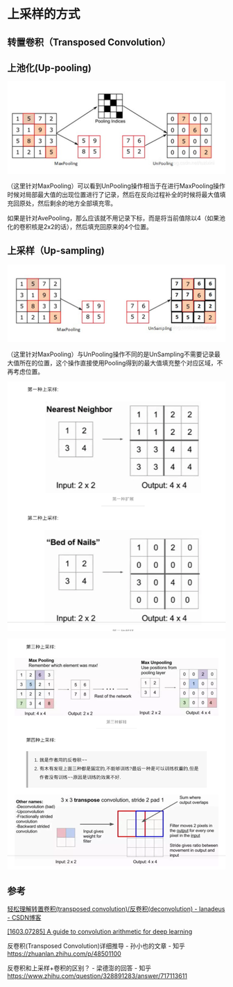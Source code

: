 # 上采样的方式



## 转置卷积（Transposed Convolution）







## 上池化(Up-pooling)

![1564552767930](../../assets/%E4%B8%8A%E9%87%87%E6%A0%B7%E7%9A%84%E6%96%B9%E5%BC%8F.asset/1564552767930.png)



（这里针对MaxPooling）可以看到UnPooling操作相当于在进行MaxPooling操作时候对局部最大值的出现位置进行了记录，然后在反向过程补全的时候将最大值填充回原处，然后剩余的地方全部填充零。



如果是针对AvePooling，那么应该就不用记录下标，而是将当前值除以4（如果池化的卷积核是2x2的话），然后填充回原来的4个位置。



## 上采样（Up-sampling)

![1564552903450](../../assets/上采样的方式.asset/1564552903450.png)

（这里针对MaxPooling）与UnPooling操作不同的是UnSampling不需要记录最大值所在的位置，这个操作直接使用Pooling得到的最大值填充整个对应区域，不再考虑位置。













![1564571595862](../../assets/上采样的方式.asset/1564571595862.png)



![1564571605450](../../assets/上采样的方式.asset/1564571605450.png)



## 参考

[轻松理解转置卷积(transposed convolution)/反卷积(deconvolution) - lanadeus - CSDN博客](https://blog.csdn.net/lanadeus/article/details/82534425)

[[1603.07285] A guide to convolution arithmetic for deep learning](http://xxx.itp.ac.cn/abs/1603.07285)

反卷积(Transposed Convolution)详细推导 - 孙小也的文章 - 知乎
https://zhuanlan.zhihu.com/p/48501100

反卷积和上采样+卷积的区别？ - 梁德澎的回答 - 知乎
https://www.zhihu.com/question/328891283/answer/717113611